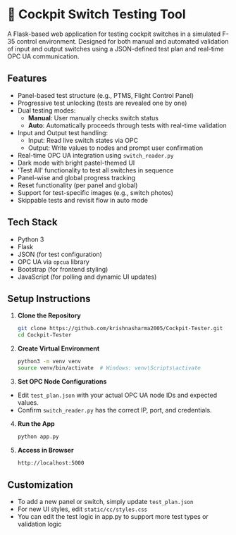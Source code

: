 # 🛫 Cockpit Switch Testing Tool

A Flask-based web application for testing cockpit switches in a simulated F-35 control environment. Designed for both manual and automated validation of input and output switches using a JSON-defined test plan and real-time OPC UA communication.

## Features

- Panel-based test structure (e.g., PTMS, Flight Control Panel)
- Progressive test unlocking (tests are revealed one by one)
- Dual testing modes:
  - **Manual**: User manually checks switch status
  - **Auto**: Automatically proceeds through tests with real-time validation
- Input and Output test handling:
  - Input: Read live switch states via OPC
  - Output: Write values to nodes and prompt user confirmation
- Real-time OPC UA integration using `switch_reader.py`
- Dark mode with bright pastel-themed UI
- 'Test All' functionality to test all switches in sequence
- Panel-wise and global progress tracking
- Reset functionality (per panel and global)
- Support for test-specific images (e.g., switch photos)
- Skippable tests and revisit flow in auto mode

## Tech Stack

- Python 3
- Flask
- JSON (for test configuration)
- OPC UA via `opcua` library
- Bootstrap (for frontend styling)
- JavaScript (for polling and dynamic UI updates)

## Setup Instructions  

1. **Clone the Repository**
   ```bash
   git clone https://github.com/krishnasharma2005/Cockpit-Tester.git
   cd Cockpit-Tester

2. **Create Virtual Environment**
   ```bash
   python3 -m venv venv
   source venv/bin/activate  # Windows: venv\Scripts\activate

3. **Set OPC Node Configurations**
- Edit `test_plan.json` with your actual OPC UA node IDs and expected values.
- Confirm `switch_reader.py` has the correct IP, port, and credentials.

4. **Run the App**
   ```bash
   python app.py

5. **Access in Browser**
   ```bash
   http://localhost:5000

## Customization

- To add a new panel or switch, simply update `test_plan.json`
- For new UI styles, edit `static/cc/styles.css`
- You can edit the test logic in app.py to support more test types or validation logic

